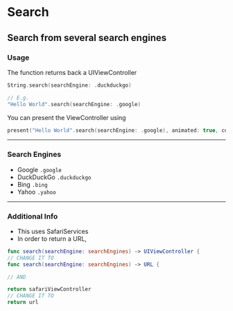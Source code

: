 # Search
## Search from several search engines

### Usage

The function returns back a UIViewController
``` swift
String.search(searchEngine: .duckduckgo)

// E.g.
"Hello World".search(searchEngine: .google)
```
You can present the ViewController using
``` swift
present("Hello World".search(searchEngine: .google), animated: true, completion: nil)
```

---
### Search Engines 
- Google `.google`
- DuckDuckGo `.duckduckgo`
- Bing `.bing`
- Yahoo `.yahoo`

---
### Additional Info
- This uses SafariServices 
- In order to return a URL, 
``` swift
func search(searchEngine: searchEngines) -> UIViewController {
// CHANGE IT TO
func search(searchEngine: searchEngines) -> URL {

// AND

return safariViewController
// CHANGE IT TO
return url
```
